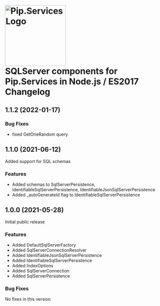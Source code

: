 # <img src="https://uploads-ssl.webflow.com/5ea5d3315186cf5ec60c3ee4/5edf1c94ce4c859f2b188094_logo.svg" alt="Pip.Services Logo" width="200"> <br/> SQLServer components for Pip.Services in Node.js / ES2017 Changelog

## <a name="1.1.2"></a> 1.1.2 (2022-01-17)

### Bug Fixes
* fixed GetOneRandom query

## <a name="1.1.0"></a> 1.1.0 (2021-06-12)

Added support for SQL schemas

### Features
* Added schemas to SqlServerPersistence, IdentifiableSqlServerPersistence, IdentifiableJsonSqlServerPersistence
* Added _autoGenerateId flag to IdentifiableSqlServerPersistence

## <a name="1.0.0"></a> 1.0.0 (2021-05-28)

Initial public release

### Features
* Added DefaultSqlServerFactory
* Added SqlServerConnectionResolver
* Added IdentifiableJsonSqlServerPersistence
* Added IdentifiableSqlServerPersistence
* Added IndexOptions
* Added SqlServerConnection
* Added SqlServerPersistence

### Bug Fixes
No fixes in this version
